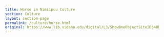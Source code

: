 ```yaml
---
title: Horse in Nimíipuu Culture
section: Culture
layout: section-page
permalink: /culture/horse.html
original: https://www.lib.uidaho.edu/digital/L3/ShowOneObjectSiteID34ObjectID105.html
---
```


